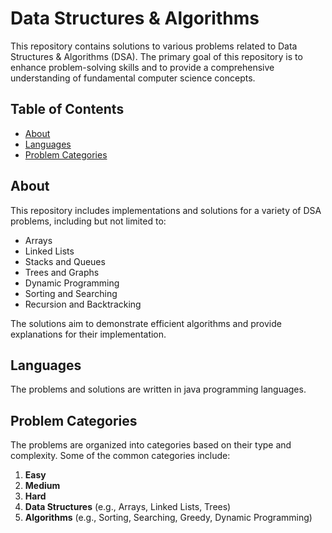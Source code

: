 # Data Structures & Algorithms

This repository contains solutions to various problems related to Data Structures & Algorithms (DSA). The primary goal of this repository is to enhance problem-solving skills and to provide a comprehensive understanding of fundamental computer science concepts.

## Table of Contents

- [About](#about)
- [Languages](#languages)
- [Problem Categories](#problem-categories)

## About

This repository includes implementations and solutions for a variety of DSA problems, including but not limited to:

- Arrays
- Linked Lists
- Stacks and Queues
- Trees and Graphs
- Dynamic Programming
- Sorting and Searching
- Recursion and Backtracking

The solutions aim to demonstrate efficient algorithms and provide explanations for their implementation.

## Languages

The problems and solutions are written in java programming languages.

## Problem Categories

The problems are organized into categories based on their type and complexity. Some of the common categories include:

1. **Easy**  
2. **Medium**  
3. **Hard**  
4. **Data Structures** (e.g., Arrays, Linked Lists, Trees)
5. **Algorithms** (e.g., Sorting, Searching, Greedy, Dynamic Programming)
